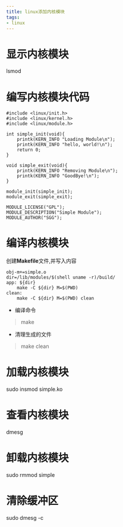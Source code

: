 ```yaml
---
title: linux添加内核模块
tags:
- linux
---
```


# 显示内核模块

lsmod

# 编写内核模块代码

```
#include <linux/init.h>
#include <linux/kernel.h>
#include <linux/module.h>

int simple_init(void){
	printk(KERN_INFO "Loading Module\n");
	printk(KERN_INFO "hello, world!\n");
	return 0;
}

void simple_exit(void){
	printk(KERN_INFO "Removing Module\n");
	printk(KERN_INFO "GoodBye!\n");
}

module_init(simple_init);
module_exit(simple_exit);

MODULE_LICENSE("GPL");
MODULE_DESCRIPTION("Simple Module");
MODULE_AUTHOR("SGG");
```

# 编译内核模块

创建**Makefile**文件,并写入内容

```
obj-m+=simple.o
dir=/lib/modules/$(shell uname -r)/build/
app: ${dir} 
	make -C ${dir} M=$(PWD)
clean:
	make -C ${dir} M=$(PWD) clean
```

+ 编译命令

> make

+ 清理生成的文件

> make clean

# 加载内核模块

sudo insmod simple.ko

# 查看内核模块

dmesg

# 卸载内核模块

sudo rmmod simple

# 清除缓冲区

sudo dmesg -c
